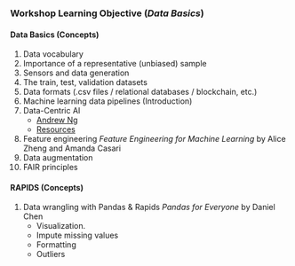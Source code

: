 ### Workshop Learning Objective (*Data Basics*)

#### Data Basics (Concepts)
1. Data vocabulary
2. Importance of a representative (unbiased) sample
3. Sensors and data generation
4. The train, test, validation datasets
5. Data formats (.csv files / relational databases / blockchain, etc.) 
6. Machine learning data pipelines (Introduction)
7. Data-Centric AI 
    - [Andrew Ng](https://www.youtube.com/watch?v=TU6u_T-s68Y)  
    - [Resources](https://datacentricai.org/) 
8. Feature engineering *Feature Engineering for Machine Learning* by Alice Zheng and Amanda Casari
9. Data augmentation
10. FAIR principles

#### RAPIDS (Concepts)
1. Data wrangling with Pandas & Rapids *Pandas for Everyone* by Daniel Chen
    - Visualization.
    - Impute missing values
    - Formatting 
    - Outliers

